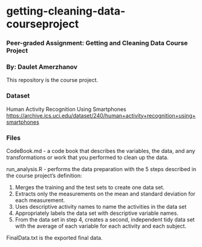# getting-cleaning-data-courseproject
### Peer-graded Assignment: Getting and Cleaning Data Course Project
### By: Daulet Amerzhanov

This repository is the course project.

### Dataset
Human Activity Recognition Using Smartphones https://archive.ics.uci.edu/dataset/240/human+activity+recognition+using+smartphones


### Files
CodeBook.md - a code book that describes the variables, the data, and any transformations or work that you performed to clean up the data.

run_analysis.R - performs the data preparation with the 5 steps described in the course project’s definition:
1. Merges the training and the test sets to create one data set.
2. Extracts only the measurements on the mean and standard deviation for each measurement.
3. Uses descriptive activity names to name the activities in the data set
4. Appropriately labels the data set with descriptive variable names.
5. From the data set in step 4, creates a second, independent tidy data set with the average of each variable for each activity and each subject.

FinalData.txt is the exported final data.
